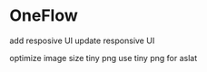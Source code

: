 # OneFlow
add resposive UI
update responsive UI

optimize image size
tiny png
use tiny png for aslat